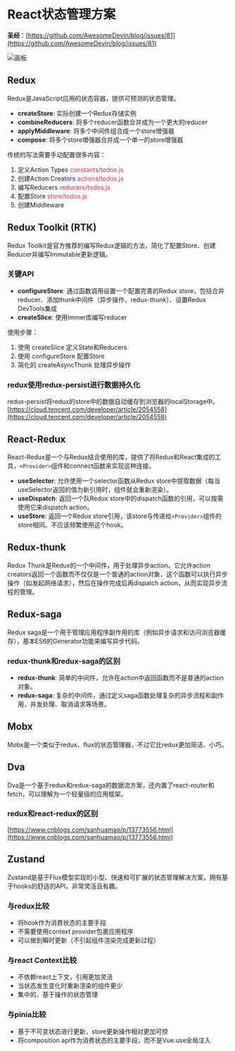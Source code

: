 # React状态管理方案

**圣经**：[https://github.com/AwesomeDevin/blog/issues/81](https://github.com/AwesomeDevin/blog/issues/81)

![画板](/public/assets/react/status_1.jpg)

## Redux
Redux是JavaScript应用的状态容器，提供可预测的状态管理。

- **createStore**: 实际创建一个Redux存储实例
- **combineReducers**: 将多个reducer函数合并成为一个更大的reducer
- **applyMiddleware**: 将多个中间件组合成一个store增强器
- **compose**: 将多个store增强器合并成一个单一的store增强器

传统的写法需要手动配置很多内容：

1. 定义Action Types <font style="color:#DF2A3F;">constants/todos.js</font>
2. 创建Action Creators <font style="color:#DF2A3F;">actions/todos.js</font>
3. 编写Reducers <font style="color:#DF2A3F;">reducers/todos.js</font>
4. 配置Store <font style="color:#DF2A3F;">store/todos.js</font>
5. 创建Middleware

## Redux Toolkit (RTK)
Redux Toolkit是官方推荐的编写Redux逻辑的方法，简化了配置Store、创建Reducer并编写Immutable更新逻辑。

### 关键API
- **configureStore**: 通过函数调用设置一个配置完善的Redux store，包括合并reducer、添加thunk中间件（异步操作，redux-thunk）、设置Redux DevTools集成
- **createSlice**: 使用Immer库编写reducer

使用步骤：
1. 使用 createSlice 定义State和Reducers
2. 使用 configureStore 配置Store
3. 简化的 createAsyncThunk 处理异步操作

### redux使用redux-persist进行数据持久化
redux-persist将redux的store中的数据自动缓存到浏览器的localStorage中。  
[https://cloud.tencent.com/developer/article/2054558](https://cloud.tencent.com/developer/article/2054558)

## React-Redux
React-Redux是一个与Redux结合使用的库，提供了将Redux和React集成的工具，`<Provider>`组件和connect函数来实现这种连接。

- **useSelector**: 允许使用一个selector函数从Redux store中提取数据（每当useSelector返回的值为新引用时，组件就会重新渲染）。
- **useDispatch**: 返回一个队Redux store中的dispatch函数的引用，可以按需使用它来dispatch action。
- **useStore**: 返回一个Redux store引用，该store与传递给`<Provider>`组件的store相同。不应该频繁使用这个hook。

## Redux-thunk
Redux Thunk是Redux的一个中间件，用于处理异步action。它允许action creators返回一个函数而不仅仅是一个普通的action对象，这个函数可以执行异步操作（如发起网络请求），然后在操作完成后再dispatch action，从而实现异步流程的管理。

## Redux-saga
Redux saga是一个用于管理应用程序副作用的库（例如异步请求和访问浏览器缓存），基本ES6的Generator功能来编写异步代码。

### redux-thunk和redux-saga的区别
- **redux-thunk**: 简单的中间件，允许在action中返回函数而不是普通的action对象。
- **redux-saga**: 复杂的中间件，通过定义saga函数处理复杂的异步流程和副作用，并发处理、取消请求等场景。

## Mobx
Mobx是一个类似于redux、flux的状态管理器，不过它比redux更加简洁、小巧。

## Dva
Dva是一个基于redux和redux-saga的数据流方案，还内置了react-router和fetch，可以理解为一个轻量级的应用框架。

### redux和react-redux的区别
[https://www.cnblogs.com/sanhuamao/p/13773556.html](https://www.cnblogs.com/sanhuamao/p/13773556.html)

## Zustand
Zustand是基于Flux模型实现的小型、快速和可扩展的状态管理解决方案，拥有基于hooks的舒适的API，非常灵活且有趣。

### 与redux比较
- 将hook作为消费状态的主要手段
- 不需要使用context provider包裹应用程序
- 可以做到瞬时更新（不引起组件渲染完成更新过程）

### 与react Context比较
- 不依赖react上下文，引用更加灵活
- 当状态发生变化时重新渲染的组件更少
- 集中的、基于操作的状态管理

### 与pinia比较
- 基于不可变状态进行更新，store更新操作相对更加可控
- 将composition api作为消费状态的主要手段，而不是Vue.use全局注入